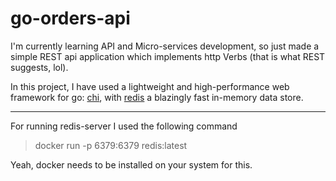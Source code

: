 # go-orders-api
I'm currently learning API and Micro-services development, so just made a simple REST api application which implements http Verbs (that is what REST suggests, lol).

In this project, I have used a lightweight and high-performance web framework for go: [chi](https://github.com/go-chi/chi), with [redis](https://github.com/redis/redis) a blazingly fast in-memory data store.

---
For running redis-server I used the following command
> docker run -p 6379:6379 redis:latest

Yeah, docker needs to be installed on your system for this.
